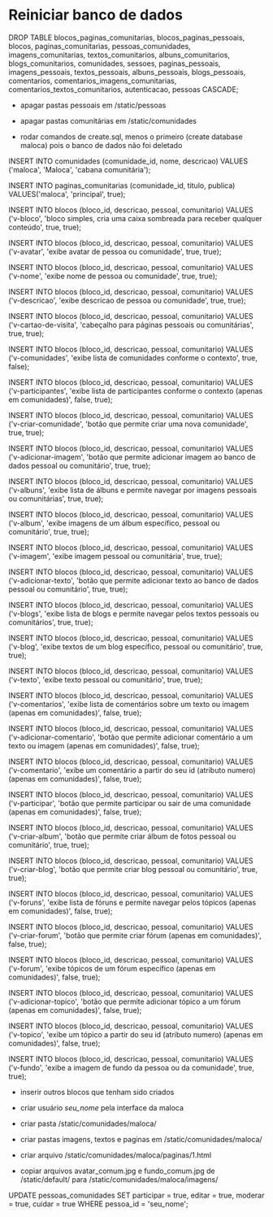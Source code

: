 # Reiniciar banco de dados

DROP TABLE blocos_paginas_comunitarias, blocos_paginas_pessoais, blocos, paginas_comunitarias, pessoas_comunidades, imagens_comunitarias, textos_comunitarios, albuns_comunitarios, blogs_comunitarios, comunidades, sessoes, paginas_pessoais, imagens_pessoais, textos_pessoais, albuns_pessoais, blogs_pessoais, comentarios, comentarios_imagens_comunitarias, comentarios_textos_comunitarios, autenticacao, pessoas CASCADE;

- apagar pastas pessoais em /static/pessoas

- apagar pastas comunitárias em /static/comunidades

- rodar comandos de create.sql, menos o primeiro (create database maloca) pois o banco de dados não foi deletado

INSERT INTO comunidades (comunidade_id, nome, descricao) VALUES ('maloca', 'Maloca', 'cabana comunitária');

INSERT INTO paginas_comunitarias (comunidade_id, titulo, publica) VALUES('maloca', 'principal', true);

INSERT INTO blocos (bloco_id, descricao, pessoal, comunitario) VALUES ('v-bloco', 'bloco simples, cria uma caixa sombreada para receber qualquer conteúdo', true, true);

INSERT INTO blocos (bloco_id, descricao, pessoal, comunitario) VALUES ('v-avatar', 'exibe avatar de pessoa ou comunidade', true, true);

INSERT INTO blocos (bloco_id, descricao, pessoal, comunitario) VALUES ('v-nome', 'exibe nome de pessoa ou comunidade', true, true);

INSERT INTO blocos (bloco_id, descricao, pessoal, comunitario) VALUES ('v-descricao', 'exibe descricao de pessoa ou comunidade', true, true);

INSERT INTO blocos (bloco_id, descricao, pessoal, comunitario) VALUES ('v-cartao-de-visita', 'cabeçalho para páginas pessoais ou comunitárias', true, true);

INSERT INTO blocos (bloco_id, descricao, pessoal, comunitario) VALUES ('v-comunidades', 'exibe lista de comunidades conforme o contexto', true, false);

INSERT INTO blocos (bloco_id, descricao, pessoal, comunitario) VALUES ('v-participantes', 'exibe lista de participantes conforme o contexto (apenas em comunidades)', false, true);

INSERT INTO blocos (bloco_id, descricao, pessoal, comunitario) VALUES ('v-criar-comunidade', 'botão que permite criar uma nova comunidade', true, true);

INSERT INTO blocos (bloco_id, descricao, pessoal, comunitario) VALUES ('v-adicionar-imagem', 'botão que permite adicionar imagem ao banco de dados pessoal ou comunitário', true, true);

INSERT INTO blocos (bloco_id, descricao, pessoal, comunitario) VALUES ('v-albuns', 'exibe lista de álbuns e permite navegar por imagens pessoais ou comunitárias', true, true);

INSERT INTO blocos (bloco_id, descricao, pessoal, comunitario) VALUES ('v-album', 'exibe imagens de um álbum específico, pessoal ou comunitário', true, true);

INSERT INTO blocos (bloco_id, descricao, pessoal, comunitario) VALUES ('v-imagem', 'exibe imagem pessoal ou comunitária', true, true);

INSERT INTO blocos (bloco_id, descricao, pessoal, comunitario) VALUES ('v-adicionar-texto', 'botão que permite adicionar texto ao banco de dados pessoal ou comunitário', true, true);

INSERT INTO blocos (bloco_id, descricao, pessoal, comunitario) VALUES ('v-blogs', 'exibe lista de blogs e permite navegar pelos textos pessoais ou comunitários', true, true);

INSERT INTO blocos (bloco_id, descricao, pessoal, comunitario) VALUES ('v-blog', 'exibe textos de um blog específico, pessoal ou comunitário', true, true);

INSERT INTO blocos (bloco_id, descricao, pessoal, comunitario) VALUES ('v-texto', 'exibe texto pessoal ou comunitário', true, true);

INSERT INTO blocos (bloco_id, descricao, pessoal, comunitario) VALUES ('v-comentarios', 'exibe lista de comentários sobre um texto ou imagem (apenas em comunidades)', false, true);

INSERT INTO blocos (bloco_id, descricao, pessoal, comunitario) VALUES ('v-adicionar-comentario', 'botão que permite adicionar comentário a um texto ou imagem (apenas em comunidades)', false, true);

INSERT INTO blocos (bloco_id, descricao, pessoal, comunitario) VALUES ('v-comentario', 'exibe um comentário a partir do seu id (atributo numero) (apenas em comunidades)', false, true);

INSERT INTO blocos (bloco_id, descricao, pessoal, comunitario) VALUES ('v-participar', 'botão que permite participar ou sair de uma comunidade (apenas em comunidades)', false, true);

INSERT INTO blocos (bloco_id, descricao, pessoal, comunitario) VALUES ('v-criar-album', 'botão que permite criar álbum de fotos pessoal ou comunitário', true, true);

INSERT INTO blocos (bloco_id, descricao, pessoal, comunitario) VALUES ('v-criar-blog', 'botão que permite criar blog pessoal ou comunitário', true, true);

INSERT INTO blocos (bloco_id, descricao, pessoal, comunitario) VALUES ('v-foruns', 'exibe lista de fóruns e permite navegar pelos tópicos (apenas em comunidades)', false, true);

INSERT INTO blocos (bloco_id, descricao, pessoal, comunitario) VALUES ('v-criar-forum', 'botão que permite criar fórum (apenas em comunidades)', false, true);

INSERT INTO blocos (bloco_id, descricao, pessoal, comunitario) VALUES ('v-forum', 'exibe tópicos de um fórum específico (apenas em comunidades)', false, true);

INSERT INTO blocos (bloco_id, descricao, pessoal, comunitario) VALUES ('v-adicionar-topico', 'botão que permite adicionar tópico a um fórum (apenas em comunidades)', false, true);

INSERT INTO blocos (bloco_id, descricao, pessoal, comunitario) VALUES ('v-topico', 'exibe um tópico a partir do seu id (atributo numero) (apenas em comunidades)', false, true);

INSERT INTO blocos (bloco_id, descricao, pessoal, comunitario) VALUES ('v-fundo', 'exibe a imagem de fundo da pessoa ou da comunidade', true, true);

- inserir outros blocos que tenham sido criados

- criar usuário *seu_nome* pela interface da maloca

- criar pasta /static/comunidades/maloca/

- criar pastas imagens, textos e paginas em /static/comunidades/maloca/

- criar arquivo /static/comunidades/maloca/paginas/1.html

- copiar arquivos avatar_comum.jpg e fundo_comum.jpg de /static/default/ para /static/comunidades/maloca/imagens/

UPDATE pessoas_comunidades SET participar = true, editar = true, moderar = true, cuidar = true WHERE pessoa_id = 'seu_nome';

